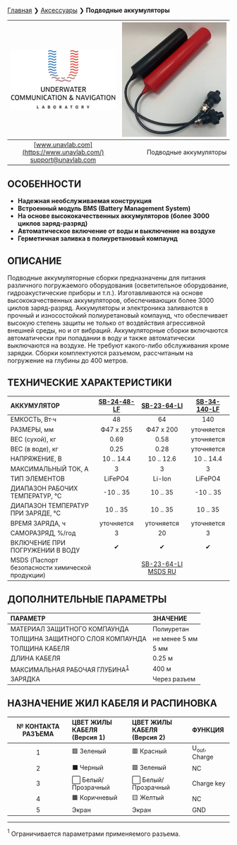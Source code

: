 [Главная](/README_RU) ❯ [Аксессуары](/accessories_ru) ❯ **Подводные аккумуляторы**

<div style="page-break-after: always;"></div>

| ![logo](/documentation/sm_logo.png) | ![sub_batpacks](/documentation/sub_batpacks.png) |
| :---: | ---: |
| [www.unavlab.com](https://www.unavlab.com/) <br/> [support@unavlab.com](mailto:support@unavlab.com) | Подводные аккумуляторы |

## ОСОБЕННОСТИ

* **Надежная необслуживаемая конструкция**
* **Встроенный модуль BMS (Battery Management System)**
* **На основе высококачественных аккумуляторов (более 3000 циклов заряд-разряд)**
* **Автоматическое включение от воды и выключение на воздухе**
* **Герметичная заливка в полиуретановый компаунд**

## ОПИСАНИЕ

Подводные аккумуляторные сборки предназначены для питания различного погружаемого оборудования (осветительное оборудование, гидроакустические приборы и т.п.).
Изготавливаются на основе высококачественных аккумуляторов, обеспечивающих более 3000 циклов заряд-разряд. Аккумуляторы и электроника заливаются в прочный и износостойкий полиуретановый компаунд, что обеспечивает высокую степень защиты не только от воздействия агрессивной внешней среды, но и от вибраций.
Аккумуляторные сборки включаются автоматически при попадании в воду и также автоматически выключаются на воздухе. Не требуют какого-либо обслуживания кроме зарядки.
Сборки комплектуются разъемом, рассчитаным на погружение на глубины до 400 метров.

<div style="page-break-after: always;"></div>

## ТЕХНИЧЕСКИЕ ХАРАКТЕРИСТИКИ

| АККУМУЛЯТОР | <a name="sb2448lf">[SB-24-48-LF](#sb2448lf)</a> | <a name="sb2364li">[SB-23-64-LI](#sb2364li)</a> | <a name="sb34140lf">[SB-34-140-LF](#sb34140lf)</a> |
| :--- | :---: | :---: | :---: |
| ЕМКОСТЬ, Вт·ч | 48 | 64 | 140 |
| РАЗМЕРЫ, мм | Ф47 х 255 | Ф47 х 200 | уточняется |
| ВЕС (сухой), кг | 0.69 | 0.58 | уточняется |
| ВЕС (в воде), кг | 0.25 | 0.28 | уточняется |
| НАПРЯЖЕНИЕ, В | 10 .. 14.4 | 10 .. 12.6 | 10 .. 14.4 |
| МАКСИМАЛЬНЫЙ ТОК, А | 3 | 3 | 3 |
| ТИП ЭЛЕМЕНТОВ | LiFePO4 | Li-Ion | LiFePO4 |
| ДИАПАЗОН РАБОЧИХ ТЕМПЕРАТУР, °С | -10 .. 35 | 10 .. 35 | -10 .. 35 |
| ДИАПАЗОН ТЕМПЕРАТУР ПРИ ЗАРЯДЕ, °С | 10 .. 35 | 10 .. 35 | 10 .. 35 |
| ВРЕМЯ ЗАРЯДА, ч | уточняется | уточняется | уточняется |
| САМОРАЗРЯД, %/год | 3 | 20 | 3 |
| ВКЛЮЧЕНИЕ ПРИ ПОГРУЖЕНИИ В ВОДУ | ✔ | ✔ | ✔ |
| MSDS (Паспорт безопасности химической продукции) | | [SB-23-64-LI MSDS RU](/documentation/RU/Misc/SB_23_64_LI_MSDS_ru) | |


## ДОПОЛНИТЕЛЬНЫЕ ПАРАМЕТРЫ

| ПАРАМЕТР | ЗНАЧЕНИЕ |
| :--- | :--- |
| МАТЕРИАЛ ЗАЩИТНОГО КОМПАУНДА | Полиуретан |
| ТОЛЩИНА ЗАЩИТНОГО СЛОЯ КОМПАУНДА | не менее 5 мм |
| ТОЛЩИНА КАБЕЛЯ | 5 мм |
| ДЛИНА КАБЕЛЯ | 0.25 м |
| МАКСИМАЛЬНАЯ РАБОЧАЯ ГЛУБИНА<sup>[1](#fn1)</sup> | 400 м |
| ЗАРЯДКА | Через разъем |

<div style="page-break-after: always;"></div>

## НАЗНАЧЕНИЕ ЖИЛ КАБЕЛЯ И РАСПИНОВКА

| № КОНТАКТА РАЗЪЕМА | ЦВЕТ ЖИЛЫ КАБЕЛЯ <br/> (Версия 1) | ЦВЕТ ЖИЛЫ КАБЕЛЯ <br/> (Версия 2) | ФУНКЦИЯ |
| :---: | :--- | :--- | :--- |
| 1 | 🟩 Зеленый | 🟥 Красный | U<sub>out</sub>, Charge |
| 2 | ⬛ Черный | 🟩 Зеленый | NC |
| 3 | ⬜ Белый/Прозрачный | ⬜ Белый/Прозрачный | Charge key |
| 4 | 🟫 Коричневый | 🟨 Желтый | NC |
| 5 | Экран | Экран | GND |

________________  
<a name="fn1"><sup>1</sup></a> Ограничивается параметрами применяемого разъема.  

<div style="page-break-after: always;"></div>
